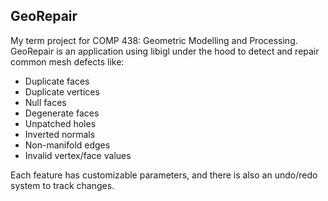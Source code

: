 ## GeoRepair

My term project for COMP 438: Geometric Modelling and Processing.
GeoRepair is an application using libigl under the hood to detect and repair common mesh defects like:
* Duplicate faces
* Duplicate vertices
* Null faces
* Degenerate faces
* Unpatched holes
* Inverted normals
* Non-manifold edges
* Invalid vertex/face values

Each feature has customizable parameters, and there is also an undo/redo system to track changes.
